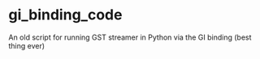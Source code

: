 # gi_binding_code

An old script for running GST streamer in Python via the GI binding (best thing ever) 
